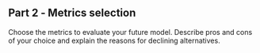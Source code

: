 ## Part 2 ‐ Metrics selection
Choose the metrics to evaluate your future model. Describe pros and cons of your choice and explain the reasons for declining alternatives.